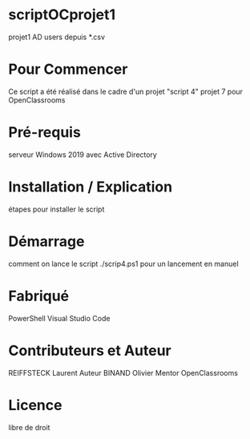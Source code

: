 # scriptOCprojet1
 projet1 AD users depuis *.csv


# Pour Commencer
Ce script a été réalisé dans le cadre d'un projet "script 4" projet 7 pour OpenClassrooms

# Pré-requis
serveur Windows 2019 avec Active Directory

# Installation / Explication 
étapes pour installer le script

# Démarrage
comment on lance le script
./scrip4.ps1 pour un lancement en manuel

# Fabriqué 
PowerShell
Visual Studio Code

# Contributeurs et Auteur
REIFFSTECK Laurent Auteur 
BINAND Olivier Mentor OpenClassrooms

# Licence
libre de droit
